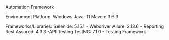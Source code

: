 Automation Framework 

Environment
Platform: Windows
Java: 11
Maven: 3.6.3

Frameworks/Libraries:
Selenide: 5.15.1 - Webdriver
Allure: 2.13.6   - Reporting
Rest Assured: 4.3.3 -API Testing
TestNG: 7.1.0 - Testing Framework
